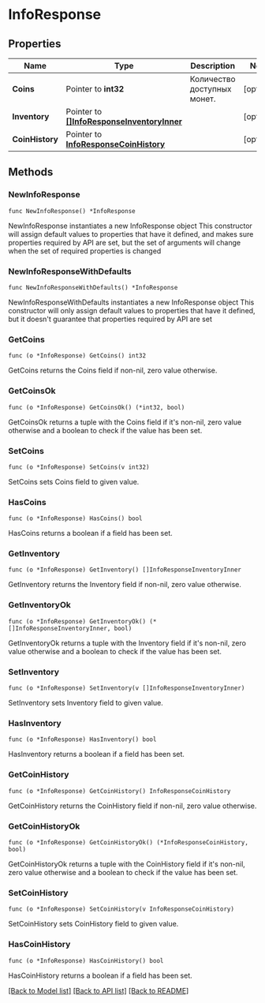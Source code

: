 # InfoResponse

## Properties

Name | Type | Description | Notes
------------ | ------------- | ------------- | -------------
**Coins** | Pointer to **int32** | Количество доступных монет. | [optional] 
**Inventory** | Pointer to [**[]InfoResponseInventoryInner**](InfoResponseInventoryInner.md) |  | [optional] 
**CoinHistory** | Pointer to [**InfoResponseCoinHistory**](InfoResponseCoinHistory.md) |  | [optional] 

## Methods

### NewInfoResponse

`func NewInfoResponse() *InfoResponse`

NewInfoResponse instantiates a new InfoResponse object
This constructor will assign default values to properties that have it defined,
and makes sure properties required by API are set, but the set of arguments
will change when the set of required properties is changed

### NewInfoResponseWithDefaults

`func NewInfoResponseWithDefaults() *InfoResponse`

NewInfoResponseWithDefaults instantiates a new InfoResponse object
This constructor will only assign default values to properties that have it defined,
but it doesn't guarantee that properties required by API are set

### GetCoins

`func (o *InfoResponse) GetCoins() int32`

GetCoins returns the Coins field if non-nil, zero value otherwise.

### GetCoinsOk

`func (o *InfoResponse) GetCoinsOk() (*int32, bool)`

GetCoinsOk returns a tuple with the Coins field if it's non-nil, zero value otherwise
and a boolean to check if the value has been set.

### SetCoins

`func (o *InfoResponse) SetCoins(v int32)`

SetCoins sets Coins field to given value.

### HasCoins

`func (o *InfoResponse) HasCoins() bool`

HasCoins returns a boolean if a field has been set.

### GetInventory

`func (o *InfoResponse) GetInventory() []InfoResponseInventoryInner`

GetInventory returns the Inventory field if non-nil, zero value otherwise.

### GetInventoryOk

`func (o *InfoResponse) GetInventoryOk() (*[]InfoResponseInventoryInner, bool)`

GetInventoryOk returns a tuple with the Inventory field if it's non-nil, zero value otherwise
and a boolean to check if the value has been set.

### SetInventory

`func (o *InfoResponse) SetInventory(v []InfoResponseInventoryInner)`

SetInventory sets Inventory field to given value.

### HasInventory

`func (o *InfoResponse) HasInventory() bool`

HasInventory returns a boolean if a field has been set.

### GetCoinHistory

`func (o *InfoResponse) GetCoinHistory() InfoResponseCoinHistory`

GetCoinHistory returns the CoinHistory field if non-nil, zero value otherwise.

### GetCoinHistoryOk

`func (o *InfoResponse) GetCoinHistoryOk() (*InfoResponseCoinHistory, bool)`

GetCoinHistoryOk returns a tuple with the CoinHistory field if it's non-nil, zero value otherwise
and a boolean to check if the value has been set.

### SetCoinHistory

`func (o *InfoResponse) SetCoinHistory(v InfoResponseCoinHistory)`

SetCoinHistory sets CoinHistory field to given value.

### HasCoinHistory

`func (o *InfoResponse) HasCoinHistory() bool`

HasCoinHistory returns a boolean if a field has been set.


[[Back to Model list]](../README.md#documentation-for-models) [[Back to API list]](../README.md#documentation-for-api-endpoints) [[Back to README]](../README.md)


